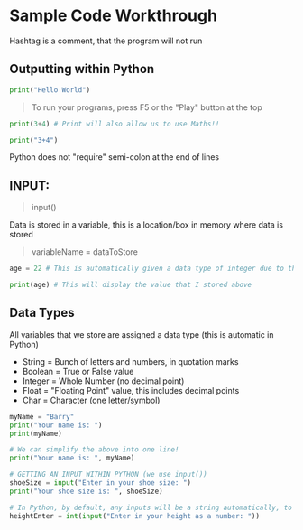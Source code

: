# Sample Code Workthrough

Hashtag is a comment, that the program will not run

## Outputting within Python
```python
print("Hello World")
```

> To run your programs, press F5 or the "Play" button at the top

```python
print(3+4) # Print will also allow us to use Maths!!

print("3+4")
```

Python does not "require" semi-colon at the end of lines

## INPUT:
> input()

Data is stored in a variable, this is a location/box in memory where data is stored
> variableName = dataToStore

```python
age = 22 # This is automatically given a data type of integer due to this storing a whole number

print(age) # This will display the value that I stored above
```
## Data Types
All variables that we store are assigned a data type (this is automatic in Python)

- String = Bunch of letters and numbers, in quotation marks
- Boolean = True or False value
- Integer = Whole Number (no decimal point)
- Float = "Floating Point" value, this includes decimal points
- Char = Character (one letter/symbol)

```python
myName = "Barry"
print("Your name is: ")
print(myName)

# We can simplify the above into one line!
print("Your name is: ", myName)

# GETTING AN INPUT WITHIN PYTHON (we use input())
shoeSize = input("Enter in your shoe size: ")
print("Your shoe size is: ", shoeSize)

# In Python, by default, any inputs will be a string automatically, to change this, we can do the following. Putting int() around the input will convert it to an int value, this is called PARSING:
heightEnter = int(input("Enter in your height as a number: "))
```